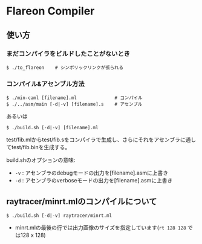 # Flareon Compiler

## 使い方
### まだコンパイラをビルドしたことがないとき

```
$ ./to_flareon    # シンボリックリンクが張られる
```

### コンパイル&アセンブル方法
```
$ ./min-caml [filename].ml              # コンパイル
$ ./../asm/main [-d|-v] [filename].s    # アセンブル
```

あるいは

```
$ ./build.sh [-d|-v] [filename].ml
```

test/fib.mlからtest/fib.sをコンパイラで生成し、さらにそれをアセンブラに通してtest/fib.binを生成する。

build.shのオプションの意味:

* `-v` : アセンブラのdebugモードの出力を[filename].asmに上書き
* `-d` : アセンブラのverboseモードの出力を[filename].asmに上書き


## raytracer/minrt.mlのコンパイルについて

```
$ ./build.sh [-d|-v] raytracer/minrt.ml
```

* minrt.mlの最後の行では出力画像のサイズを指定しています(`rt 128 128` では128 x 128)
